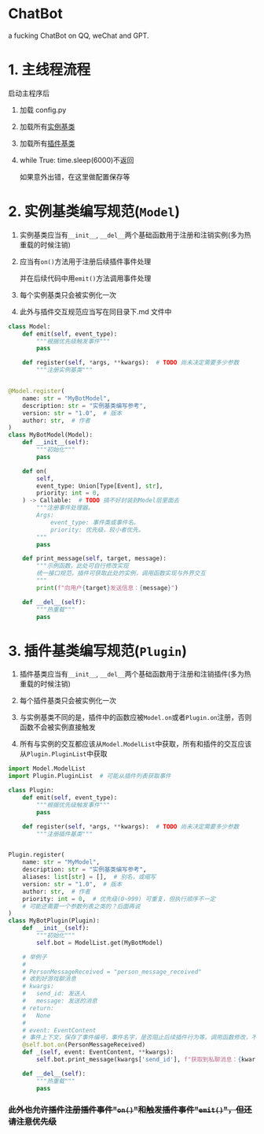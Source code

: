 # ChatBot

a fucking ChatBot on QQ, weChat and GPT.

# 1. 主线程流程

启动主程序后

1. 加载 config.py
2. 加载所有[实例基类](#2-实例基类编写规范model)
3. 加载所有[插件基类](#3-插件基类编写规范plugin)
4. while True: time.sleep(6000)不返回

   如果意外出错，在这里做配置保存等

# 2. 实例基类编写规范(`Model`)

1. 实例基类应当有`__init__`, `__del__`两个基础函数用于注册和注销实例(多为热重载的时候注销)

2. 应当有`on()`方法用于注册后续插件事件处理

   并在后续代码中用`emit()`方法调用事件处理

3. 每个实例基类只会被实例化一次

4. 此外与插件交互规范应当写在同目录下.md 文件中

```python
class Model:
    def emit(self, event_type):
        """根据优先级触发事件"""
        pass

    def register(self, *args, **kwargs):  # TODO 尚未决定需要多少参数
        """注册实例基类"""


@Model.register(
    name: str = "MyBotModel",
    description: str = "实例基类编写参考",
    version: str = "1.0",  # 版本
    author: str,  # 作者
)
class MyBotModel(Model):
    def __init__(self):
        """初始化"""
        pass

    def on(
        self,
        event_type: Union[Type[Event], str],
        priority: int = 0,
    ) -> Callable:  # TODO 搞不好封装到Model层里面去
        """注册事件处理器。
        Args:
            event_type: 事件类或事件名。
            priority: 优先级，较小者优先。
        """
        pass

    def print_message(self, target, message):
        """示例函数，此处可自行修改实现
        统一接口规范，插件可获取此处的实例，调用函数实现与外界交互
        """
        print(f"向用户{target}发送信息：{message}")

    def __del__(self):
        """热重载"""
        pass
```

# 3. 插件基类编写规范(`Plugin`)

1. 插件基类应当有`__init__`, `__del__`两个基础函数用于注册和注销插件(多为热重载的时候注销)

2. 每个插件基类只会被实例化一次

3. 与实例基类不同的是，插件中的函数应被`Model.on`或者`Plugin.on`注册，否则函数不会被实例直接触发

4. 所有与实例的交互都应该从`Model.ModelList`中获取，所有和插件的交互应该从`Plugin.PluginList`中获取

```python
import Model.ModelList
import Plugin.PluginList  # 可能从插件列表获取事件

class Plugin:
    def emit(self, event_type):
        """根据优先级触发事件"""
        pass

    def register(self, *args, **kwargs):  # TODO 尚未决定需要多少参数
        """注册插件基类"""


Plugin.register(
    name: str = "MyModel",
    description: str = "实例基类编写参考",
    aliases: list[str] = [],  # 别名，或缩写
    version: str = "1.0",  # 版本
    author: str,  # 作者
    priority: int = 0,  # 优先级(0~999) 可重复，但执行顺序不一定
    # 可能还需要一个参数列表之类的？后面再说
)
class MyBotPlugin(Plugin):
    def __init__(self):
        """初始化"""
        self.bot = ModelList.get(MyBotModel)

    # 举例子
    #
    # PersonMessageReceived = "person_message_received"
    # 收到好游戏聊消息
    # kwargs:
    #   send_id: 发送人
    #   message: 发送的消息
    # return:
    #   None
    #
    # event: EventContent
    # 事件上下文，保存了事件编号，事件名字，是否阻止后续插件行为等。调用函数修改，不用返回
    @self.bot.on(PersonMessageReceived)
    def _(self, event: EventContent, **kwargs):
        self.bot.print_message(kwargs['send_id'], f"获取到私聊消息：{kwargs['message']}")

    def __del__(self):
        """热重载"""
        pass
```

### ~~此外也允许插件注册插件事件"`on()`"和触发插件事件"`emit()`"，但还请注意优先级~~
